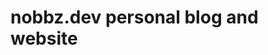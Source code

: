 <!--
SPDX-FileCopyrightText: 2025 Norbert Melzer
SPDX-FileContributor: Norbert Melzer

SPDX-License-Identifier: CC-BY-4.0
-->

# nobbz.dev personal blog and website
